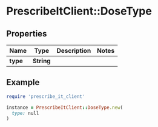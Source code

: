 # PrescribeItClient::DoseType

## Properties

| Name | Type | Description | Notes |
| ---- | ---- | ----------- | ----- |
| **type** | **String** |  |  |

## Example

```ruby
require 'prescribe_it_client'

instance = PrescribeItClient::DoseType.new(
  type: null
)
```

